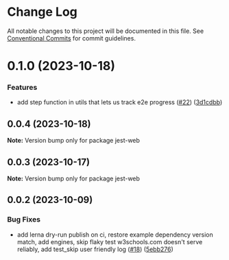 # Change Log

All notable changes to this project will be documented in this file.
See [Conventional Commits](https://conventionalcommits.org) for commit guidelines.

# 0.1.0 (2023-10-18)


### Features

* add step function in utils that lets us track e2e progress ([#22](https://github.com/telerik/roadkill/issues/22)) ([3d1cdbb](https://github.com/telerik/roadkill/commit/3d1cdbb17fc680fd0f36a86a1feb035ee7fa78e8))





## 0.0.4 (2023-10-18)

**Note:** Version bump only for package jest-web





## 0.0.3 (2023-10-17)

**Note:** Version bump only for package jest-web





## 0.0.2 (2023-10-09)


### Bug Fixes

* add lerna dry-run publish on ci, restore example dependency version match, add engines, skip flaky test w3schools.com doesn't serve reliably, add test_skip user friendly log ([#18](https://github.com/telerik/roadkill/issues/18)) ([5ebb276](https://github.com/telerik/roadkill/commit/5ebb2765073ede1011de9c5416233aa0b4c992f0))
